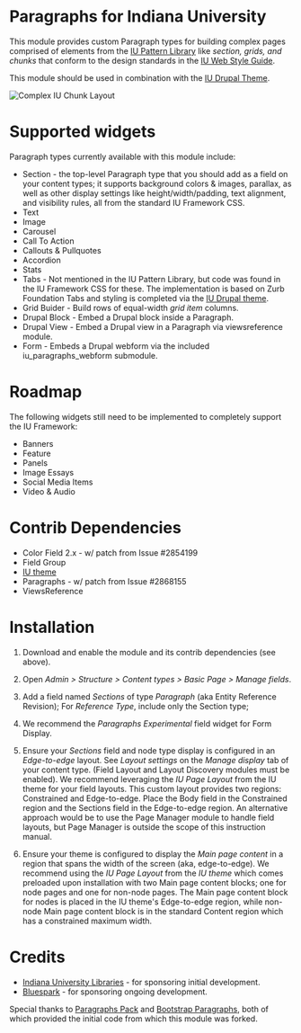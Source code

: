 # Paragraphs for Indiana University

This module provides custom Paragraph types for building complex pages comprised of elements from the [IU Pattern Library][1] like <em>section,
grids, and chunks</em>  that conform to the design standards in the
[IU Web Style Guide][1].

This module should be used in combination with the [IU Drupal Theme][3].

![Complex IU Chunk Layout](https://styleguide.iu.edu/images/greybox2.png)


# Supported widgets

Paragraph types currently available with this module include:

* Section - the top-level Paragraph type that you should add as a field on
    your content types; it supports background colors & images, parallax, as
    well as other display settings like height/width/padding, text alignment,
    and visibility rules, all from the standard IU Framework CSS.
* Text
* Image
* Carousel
* Call To Action
* Callouts & Pullquotes
* Accordion
* Stats
* Tabs - Not mentioned in the IU Pattern Library, but code was found in the IU
    Framework CSS for these. The implementation is based on Zurb Foundation
    Tabs and styling is completed via the [IU Drupal theme][3].
* Grid Buider - Build rows of equal-width <em>grid item</em> columns.
* Drupal Block - Embed a Drupal block inside a Paragraph.
* Drupal View - Embed a Drupal view in a Paragraph via viewsreference module.
* Form - Embeds a Drupal webform via the included iu_paragraphs_webform
    submodule.


# Roadmap

The following widgets still need to be implemented to completely support the
IU Framework:

* Banners
* Feature
* Panels
* Image Essays
* Social Media Items
* Video & Audio


# Contrib Dependencies

* Color Field 2.x - w/ patch from Issue #2854199
* Field Group
* [IU theme][3]
* Paragraphs - w/ patch from Issue #2868155
* ViewsReference


# Installation

1) Download and enable the module and its contrib dependencies (see above).

2) Open _Admin > Structure > Content types > Basic Page > Manage fields_.

3) Add a field named _Sections_ of type _Paragraph_ (aka Entity Reference
    Revision); For _Reference Type_, include only the Section type;

4) We recommend the _Paragraphs Experimental_ field widget for Form Display.

5) Ensure your _Sections_ field and node type display is configured in an
    _Edge-to-edge_ layout. See _Layout settings_ on the _Manage display_ tab
    of your content type. (Field Layout and Layout Discovery modules must be
    enabled).  We recommend leveraging the _IU Page Layout_ from the IU theme
    for your field layouts.  This custom layout provides two regions:
    Constrained and Edge-to-edge.  Place the Body field in the Constrained
    region and the Sections field in the Edge-to-edge region.  An alternative
    approach would be to use the Page Manager module to handle field layouts,
    but Page Manager is outside the scope of this instruction manual.

6) Ensure your theme is configured to display the _Main page content_ in a
    region that spans the width of the screen (aka, edge-to-edge). We recommend
    using the _IU Page Layout_ from the _IU theme_ which comes preloaded upon
    installation with two Main page content blocks;  one for node pages and
    one for non-node pages. The Main page content block for nodes is placed in
    the IU theme's Edge-to-edge region, while non-node Main page content block
    is in the standard Content region which has a constrained maximum width.

# Credits

* [Indiana University Libraries][4] - for sponsoring initial development.
* [Bluespark][5] - for sponsoring ongoing development.

Special thanks to [Paragraphs Pack][6] and [Bootstrap Paragraphs][7], both
of which provided the initial code from which this module was forked.

[1]: https://styleguide.iu.edu/pattern-library/ (IU Pattern Library)
[2]: https://styleguide.iu.edu/ (IU Style Guide)
[3]: https://drupal.org/project/iu (IU Drupal Theme)
[4]: https://libraries.indiana.edu (IU Libraries)
[5]: https://www.bluespark.com (Bluespark)
[6]: https://github.com/mishac/paragraphs_pack (Paragraphs Pack)
[7]: https://www.drupal.org/project/bootstrap_paragraphs (Bootstrap Paragraphs)
